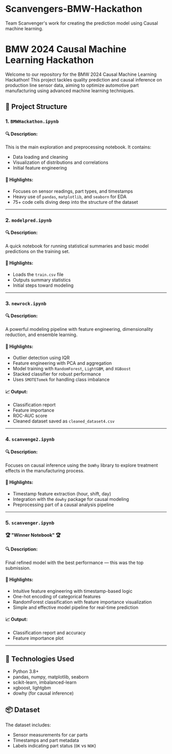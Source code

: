 # Scanvengers-BMW-Hackathon

Team Scanvenger's work for creating the prediction model using Causal machine learning.

# BMW 2024 Causal Machine Learning Hackathon

Welcome to our repository for the BMW 2024 Causal Machine Learning Hackathon! This project tackles quality prediction and causal inference on production line sensor data, aiming to optimize automotive part manufacturing using advanced machine learning techniques.

## 📁 Project Structure

### 1. `BMWHackathon.ipynb`

#### 🔍 Description:

This is the main exploration and preprocessing notebook. It contains:

- Data loading and cleaning
- Visualization of distributions and correlations
- Initial feature engineering

#### 📌 Highlights:

- Focuses on sensor readings, part types, and timestamps
- Heavy use of `pandas`, `matplotlib`, and `seaborn` for EDA
- 75+ code cells diving deep into the structure of the dataset

---

### 2. `modelpred.ipynb`

#### 🔍 Description:

A quick notebook for running statistical summaries and basic model predictions on the training set.

#### 📌 Highlights:

- Loads the `train.csv` file
- Outputs summary statistics
- Initial steps toward modeling

---

### 3. `newrock.ipynb`

#### 🔍 Description:

A powerful modeling pipeline with feature engineering, dimensionality reduction, and ensemble learning.

#### 📌 Highlights:

- Outlier detection using IQR
- Feature engineering with PCA and aggregation
- Model training with `RandomForest`, `LightGBM`, and `XGBoost`
- Stacked classifier for robust performance
- Uses `SMOTETomek` for handling class imbalance

#### 📈 Output:

- Classification report
- Feature importance
- ROC-AUC score
- Cleaned dataset saved as `cleaned_dataset4.csv`

---

### 4. `scanvenge2.ipynb`

#### 🔍 Description:

Focuses on causal inference using the `DoWhy` library to explore treatment effects in the manufacturing process.

#### 📌 Highlights:

- Timestamp feature extraction (hour, shift, day)
- Integration with the `dowhy` package for causal modeling
- Preprocessing part of a causal analysis pipeline

---

### 5. `scanvenger.ipynb`

#### 🏆 "Winner Notebook" 🏆

#### 🔍 Description:

Final refined model with the best performance — this was the top submission.

#### 📌 Highlights:

- Intuitive feature engineering with timestamp-based logic
- One-hot encoding of categorical features
- RandomForest classification with feature importance visualization
- Simple and effective model pipeline for real-time prediction

#### 📈 Output:

- Classification report and accuracy
- Feature importance plot

---

## 🧪 Technologies Used

- Python 3.8+
- pandas, numpy, matplotlib, seaborn
- scikit-learn, imbalanced-learn
- xgboost, lightgbm
- dowhy (for causal inference)

## 📦 Dataset

The dataset includes:

- Sensor measurements for car parts
- Timestamps and part metadata
- Labels indicating part status (`OK` vs `NOK`)
